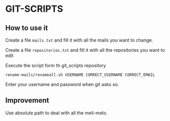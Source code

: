# GIT-SCRIPTS

## How to use it

Create a file `mails.txt` and fill it with all the mails you want to change.

Create a file `repositories.txt` and fill it with all the repositories you want
to edit

Execute the script form th git_scripts repository

`rename-mails/renameall.sh USERNAME CORRECT_USERNAME CORRECT_EMAIL`

Enter your username and password when git asks so.

## Improvement

Use absolute path to deal with all the meli-melo.

